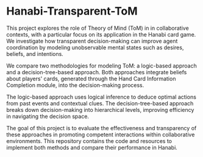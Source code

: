 # Hanabi-Transparent-ToM
This project explores the role of Theory of Mind (ToM) in in collaborative contexts, with a particular focus on its application in the Hanabi card game. 
We investigate how transparent decision-making can improve agent coordination by modeling unobservable mental states such as desires, beliefs, and intentions.

We compare two methodologies for modeling ToM: a logic-based approach and a decision-tree-based approach. Both approaches integrate beliefs about players' cards, generated through the Hand Card Information Completion module, into the decision-making process.

The logic-based approach uses logical inference to deduce optimal actions from past events and contextual clues.
The decision-tree-based approach breaks down decision-making into hierarchical levels, improving efficiency in navigating the decision space.

The goal of this project is to evaluate the effectiveness and transparency of these approaches in promoting competent interactions within collaborative environments. 
This repository contains the code and resources to implement both methods and compare their performance in Hanabi.
